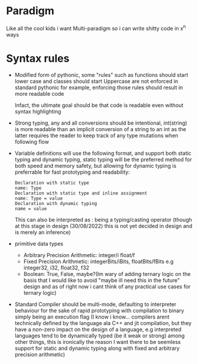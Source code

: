 # Paradigm
Like all the cool kids i want Multi-paradigm so i can write shitty code in x<sup>n</sup> ways

# Syntax rules
- Modified form of pythonic, some "rules" such as functions should start lower case and classes should start Uppercase are not enforced in standard pythonic for example, enforcing those rules should result in more readable code
  
  Infact, the ultimate goal should be that code is readable even without syntax highlighting

- Strong typing, any and all conversions should be intentional,  int(string) is more readable than an implicit conversion of a string to an int as the latter requires the reader to keep track of any type mutations when following flow

- Variable definitions will use the following format, and support both static typing and dynamic typing, static typing will be the preferred method for both speed and memory safety, but allowing for dynamic typing is preferrable for fast prototyping and readability: 
    ```
    Declaration with static type
    name: Type
	Declaration with static type and inline assignment
	name: Type = value
    Declaration with dynamic typing
    name = value
	```
    This can also be interpreted as : being a typing/casting operator (though at this stage in design (30/08/2022) this is not yet decided in design and is merely an inference)

- primitive data types
    - Arbitrary Precision Arithmetic: integer/i float/f
    - Fixed Precision Arithmetic: integerBits/iBits, floatBits/fBits e.g integer32, i32, float32, f32
    - Boolean: True, False, maybe?(Im wary of adding ternary logic on the basis that I would like to avoid "maybe ill need this in the future" design and as of right now i cant think of any practical use cases for ternary logic)


- Standard Compiler should be multi-mode, defaulting to interpreter behaviour for the sake of rapid prototyping with compilation to binary simply being an execution flag (I know i know... compilers arent technically defined by the language ala C++ and jit compilation, but they have a non-zero impact on the design of a language, e.g interpreted languages tend to be dynamically typed (be it weak or strong) among other things, this is ironically the reason I want there to be seemless support for static and dynamic typing along with fixed and arbitrary precision arithmetic)
